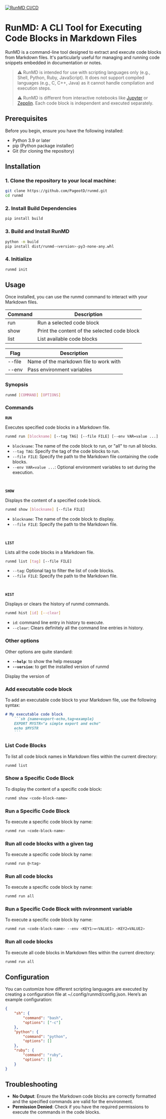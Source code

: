 [![RunMD CI/CD](https://github.com/PageotD/runmd/actions/workflows/cicd.yaml/badge.svg)](https://github.com/PageotD/runmd/actions/workflows/cicd.yaml)

# RunMD: A CLI Tool for Executing Code Blocks in Markdown Files

RunMD is a command-line tool designed to extract and execute code blocks from Markdown files. It's particularly useful for managing and running code snippets embedded in documentation or notes.

> **⚠** RunMD is intended for use with scripting languages only (e.g., Shell, Python, Ruby, JavaScript). It does not support compiled languages (e.g., C, C++, Java) as it cannot handle compilation and execution steps.
>
> **⚠** RunMD is different from interactive notebooks like [Jupyter](https://jupyter.org/) or [Zepplin](https://zeppelin.apache.org/). Each code block is independent and executed separately.

## Prerequisites

Before you begin, ensure you have the following installed:
- Python 3.9 or later
- pip (Python package installer)
- Git (for cloning the repository)

## Installation

### 1. Clone the repository to your local machine:

```sh {name=runmd-clone}
git clone https://github.com/PageotD/runmd.git
cd runmd
```

### 2. Install Build Dependencies
```sh {name=runmd-pip}
pip install build
```

### 3. Build and Install RunMD
```sh {name=runmd-build-install}
python -m build
pip install dist/runmd-<version>-py3-none-any.whl
```

### 4. Initialize
```sh {name=runmd-initialize}
runmd init
```

## Usage

Once installed, you can use the runmd command to interact with your Markdown files.

| Command | Description |
|------|------|
| run | Run a selected code block |
| show | Print the content of the selected code block |
| list | List available code blocks |

| Flag | Description |
|------|------|
| --file | Name of the markdown file to work with |
| --env | Pass environment variables |

### Synopsis

```bash
runmd [COMMAND] [OPTIONS]
```

### Commands

**`RUN`**

Executes specified code blocks in a Markdown file.
```bash
runmd run [blockname] [--tag TAG] [--file FILE] [--env VAR=value ...]
```
* `blockname`: The name of the code block to run, or "all" to run all blocks.
* `--tag TAG`: Specify the tag of the code blocks to run.
* `--file FILE`: Specify the path to the Markdown file containing the code blocks.
* `--env VAR=value ...`: Optional environment variables to set during the execution.

</br>

**`SHOW`**

Displays the content of a specified code block.

```bash
runmd show [blockname] [--file FILE]
```

* `blockname`: The name of the code block to display.
* `--file FILE`: Specify the path to the Markdown file.

</br>

**`LIST`**

Lists all the code blocks in a Markdown file.

```bash
runmd list [tag] [--file FILE]
```

* `--tag`: Optional tag to filter the list of code blocks.
* `--file FILE`: Specify the path to the Markdown file.

</br>

**`HIST`**

Displays or clears the history of runmd commands.

```bash
runmd hist [id] [--clear]
```

* `id`: command line entry in history to execute.
* `--clear`: Clears definitely all the command line entries in history.

### Other options

Other options are quite standard:
* **`--help`**: to show the help message
* **`--version`**: to get the installed version of runmd

Display the version of 
### Add executable code block

To add an executable code block to your Markdown file, use the following syntax:

```markdown
# My executable code block
    ```sh {name=export-echo,tag=example}
    EXPORT MYSTR="a simple export and echo"
    echo $MYSTR
    ```
```

### List Code Blocks

To list all code block names in Markdown files within the current directory:

```sh
runmd list
```

### Show a Specific Code Block
To display the content of a specific code block:

```sh
runmd show <code-block-name>
```

### Run a Specific Code Block

To execute a specific code block by name:

```sh
runmd run <code-block-name>
```

### Run all code blocks with a given tag

To execute a specific code block by name:

```sh
runmd run @<tag>
```

### Run all code blocks

To execute a specific code block by name:

```sh
runmd run all
```

### Run a Specific Code Block with nvironment variable

To execute a specific code block by name:

```sh
runmd run <code-block-name> --env <KEY1>=<VALUE1> <KEY2=VALUE2>
```

### Run all code blocks

To execute all code blocks in Markdown files within the current directory:

```sh
runmd run all
```

## Configuration

You can customize how different scripting languages are executed by creating a configuration file at ~/.config/runmd/config.json. Here’s an example configuration:

```json
{
    "sh": {
        "command": "bash",
        "options": ["-c"]
    },
    "python": {
        "command": "python",
        "options": []
    },
    "ruby": {
        "command": "ruby",
        "options": []
    }
}
```

## Troubleshooting

* **No Output**: Ensure the Markdown code blocks are correctly formatted and the specified commands are valid for the environment.
* **Permission Denied**: Check if you have the required permissions to execute the commands in the code blocks.